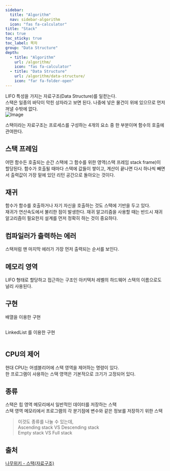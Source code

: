 ```yaml
---
sidebar:
  title: "Algorithm"
  nav: sidebar-algorithm
  icon: "fas fa-calculator"
title: "Stack"
toc: true
toc_sticky: true
toc_label: 목차
group: "Data Structure"
depth: 
  - title: "Algorithm"
    url: /algorithm/
    icon: "fas fa-calculator"
  - title: "Data Structure"
    url: /algorithm/data-structure/
    icon: "far fa-folder-open"
---
```

LIFO 특성을 가지는 자료구조(Data Structure)를 일컫는다.   
스택은 일종의 바닥이 막힌 상자라고 보면 된다. 나중에 넣은 물건이 위에 있으므로 먼저 꺼낼 수밖에 없다.   
![Image](https://drive.google.com/uc?export=view&id=1T1sGbflrpaKvXhwRPSbRP4UaFGm25C2W)

스택이라는 자료구조는 프로세스를 구성하는 4개의 요소 중 한 부분이며 함수의 호출에 관여한다.  

## 스택 프레임
어떤 함수든 호출되는 순간 스택에 그 함수를 위한 영역(스택 프레임 stack frame)이 할당된다.
함수가 호출될 때마다 스택에 값들이 쌓이고, 계산이 끝나면 다시 하나씩 빼면서 출력값이 가장 밑에 있던 리턴 공간으로 돌아오는 것이다.   

## 재귀
함수가 함수를 호출하거나 자기 자신을 호출하는 것도 스택에 기반을 두고 있다.  
재귀가 연산속도에서 불리한 점이 발생한다.
재귀 알고리즘을 사용할 때는 반드시 재귀 알고리즘이 필요한지 설계를 먼저 정확히 하는 것이 중요하다.  

## 컴파일러가 출력하는 에러
스택처럼 맨 마지막 에러가 가장 먼저 출력되는 순서를 보인다.

## 메모리 영역
 LIFO 형태로 할당하고 접근하는 구조인 아키텍처 레벨의 하드웨어 스택의 이름으로도 널리 사용된다.

## 구현
배열을 이용한 구현

```swift

```

LinkedList 를 이용한 구현

```swift

```


## CPU의 제어
현대 CPU는 어셈블리어에 스택 영역을 제어하는 명령이 있다.  
한 프로그램이 사용하는 스택 영역은 기본적으로 크기가 고정되어 있다.  


## 종류
스택은 힙 영역 메모리에서 일반적인 데이터를 저장하는 스택  
스택 영역 메모리에서 프로그램의 각 분기점에 변수와 같은 정보를 저장하기 위한 스택  

>이것도 종류를 나눌 수 있는데,<br/>
Ascending stack VS Descending stack<br/>
Empty stack VS Full stack

## 출처
[<i class="fas fa-link"></i> 나무위키 - 스택(자료구조)](https://namu.wiki/w/%EC%8A%A4%ED%83%9D(%EC%9E%90%EB%A3%8C%EA%B5%AC%EC%A1%B0))
